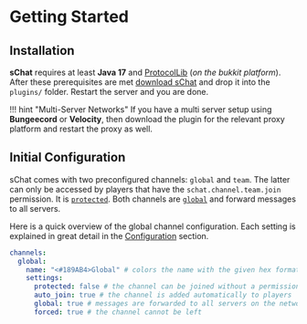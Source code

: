 # Getting Started

## Installation

**sChat** requires at least **Java 17** and [ProtocolLib][ProtocolLib] (*on the bukkit platform*).  
After these prerequisites are met [download sChat][download] and drop it into the `plugins/` folder. Restart the server and you are done.

!!! hint "Multi-Server Networks"
    If you have a multi server setup using **Bungeecord** or **Velocity**, then download the plugin for the relevant proxy platform and restart the proxy as well.

## Initial Configuration

sChat comes with two preconfigured channels: `global` and `team`. The latter can only be accessed by players that have the `schat.channel.team.join` permission.
It is [`protected`][config-protected]. Both channels are [`global`][config-global] and forward messages to all servers.

Here is a quick overview of the global channel configuration. Each setting is explained in great detail in the [Configuration][configuration-channel] section.

```yaml title="Global Channel Config"
channels:
  global:
    name: "<#189AB4>Global" # colors the name with the given hex formatted color
    settings:
      protected: false # the channel can be joined without a permission
      auto_join: true # the channel is added automatically to players
      global: true # messages are forwarded to all servers on the network
      forced: true # the channel cannot be left
```

[configuration-channel]: ../configuration/channel
[config-global]: ../configuration/channel#global
[config-protected]: ../configuration/channel#protected
[download]: https://github.com/sVoxelDev/sChat/releases/latest
[ProtocolLib]: https://www.spigotmc.org/resources/protocollib.1997/
